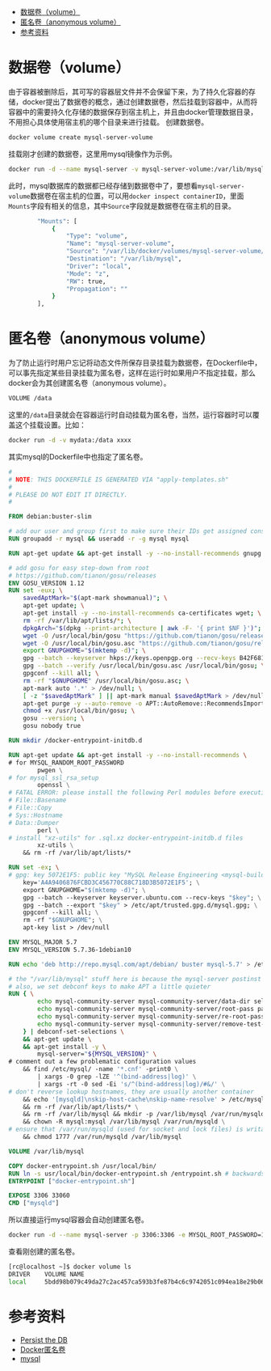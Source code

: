 - [数据卷（volume）](#数据卷volume)
- [匿名卷（anonymous volume）](#匿名卷anonymous-volume)
- [参考资料](#参考资料)

# 数据卷（volume）

由于容器被删除后，其可写的容器层文件并不会保留下来，为了持久化容器的存储，docker提出了数据卷的概念，通过创建数据卷，然后挂载到容器中，从而将容器中的需要持久化存储的数据保存到宿主机上，并且由docker管理数据目录，不用担心具体使用宿主机的哪个目录来进行挂载。
创建数据卷。

```bash
docker volume create mysql-server-volume
```

挂载刚才创建的数据卷，这里用mysql镜像作为示例。

```bash
docker run -d --name mysql-server -v mysql-server-volume:/var/lib/mysql -p 3306:3306 -e MYSQL_ROOT_PASSWORD=123456 mysql:5.7.32
```

此时，mysql数据库的数据都已经存储到数据卷中了，要想看`mysql-server-volume`数据卷在宿主机的位置，可以用`docker inspect containerID`，里面`Mounts`字段有相关的信息，其中`Source`字段就是数据卷在宿主机的目录。

```bash
        "Mounts": [
            {
                "Type": "volume",
                "Name": "mysql-server-volume",
                "Source": "/var/lib/docker/volumes/mysql-server-volume/_data",
                "Destination": "/var/lib/mysql",
                "Driver": "local",
                "Mode": "z",
                "RW": true,
                "Propagation": ""
            }
        ],
```

# 匿名卷（anonymous volume）

为了防止运行时用户忘记将动态文件所保存目录挂载为数据卷，在Dockerfile中，可以事先指定某些目录挂载为匿名卷，这样在运行时如果用户不指定挂载，那么docker会为其创建匿名卷（anonymous volume）。

```bash
VOLUME /data
```

这里的`/data`目录就会在容器运行时自动挂载为匿名卷，当然，运行容器时可以覆盖这个挂载设置。比如：

```bash
docker run -d -v mydata:/data xxxx
```

其实mysql的Dockerfile中也指定了匿名卷。

```dockerfile
#
# NOTE: THIS DOCKERFILE IS GENERATED VIA "apply-templates.sh"
#
# PLEASE DO NOT EDIT IT DIRECTLY.
#

FROM debian:buster-slim

# add our user and group first to make sure their IDs get assigned consistently, regardless of whatever dependencies get added
RUN groupadd -r mysql && useradd -r -g mysql mysql

RUN apt-get update && apt-get install -y --no-install-recommends gnupg dirmngr && rm -rf /var/lib/apt/lists/*

# add gosu for easy step-down from root
# https://github.com/tianon/gosu/releases
ENV GOSU_VERSION 1.12
RUN set -eux; \
	savedAptMark="$(apt-mark showmanual)"; \
	apt-get update; \
	apt-get install -y --no-install-recommends ca-certificates wget; \
	rm -rf /var/lib/apt/lists/*; \
	dpkgArch="$(dpkg --print-architecture | awk -F- '{ print $NF }')"; \
	wget -O /usr/local/bin/gosu "https://github.com/tianon/gosu/releases/download/$GOSU_VERSION/gosu-$dpkgArch"; \
	wget -O /usr/local/bin/gosu.asc "https://github.com/tianon/gosu/releases/download/$GOSU_VERSION/gosu-$dpkgArch.asc"; \
	export GNUPGHOME="$(mktemp -d)"; \
	gpg --batch --keyserver hkps://keys.openpgp.org --recv-keys B42F6819007F00F88E364FD4036A9C25BF357DD4; \
	gpg --batch --verify /usr/local/bin/gosu.asc /usr/local/bin/gosu; \
	gpgconf --kill all; \
	rm -rf "$GNUPGHOME" /usr/local/bin/gosu.asc; \
	apt-mark auto '.*' > /dev/null; \
	[ -z "$savedAptMark" ] || apt-mark manual $savedAptMark > /dev/null; \
	apt-get purge -y --auto-remove -o APT::AutoRemove::RecommendsImportant=false; \
	chmod +x /usr/local/bin/gosu; \
	gosu --version; \
	gosu nobody true

RUN mkdir /docker-entrypoint-initdb.d

RUN apt-get update && apt-get install -y --no-install-recommends \
# for MYSQL_RANDOM_ROOT_PASSWORD
		pwgen \
# for mysql_ssl_rsa_setup
		openssl \
# FATAL ERROR: please install the following Perl modules before executing /usr/local/mysql/scripts/mysql_install_db:
# File::Basename
# File::Copy
# Sys::Hostname
# Data::Dumper
		perl \
# install "xz-utils" for .sql.xz docker-entrypoint-initdb.d files
		xz-utils \
	&& rm -rf /var/lib/apt/lists/*

RUN set -ex; \
# gpg: key 5072E1F5: public key "MySQL Release Engineering <mysql-build@oss.oracle.com>" imported
	key='A4A9406876FCBD3C456770C88C718D3B5072E1F5'; \
	export GNUPGHOME="$(mktemp -d)"; \
	gpg --batch --keyserver keyserver.ubuntu.com --recv-keys "$key"; \
	gpg --batch --export "$key" > /etc/apt/trusted.gpg.d/mysql.gpg; \
	gpgconf --kill all; \
	rm -rf "$GNUPGHOME"; \
	apt-key list > /dev/null

ENV MYSQL_MAJOR 5.7
ENV MYSQL_VERSION 5.7.36-1debian10

RUN echo 'deb http://repo.mysql.com/apt/debian/ buster mysql-5.7' > /etc/apt/sources.list.d/mysql.list

# the "/var/lib/mysql" stuff here is because the mysql-server postinst doesn't have an explicit way to disable the mysql_install_db codepath besides having a database already "configured" (ie, stuff in /var/lib/mysql/mysql)
# also, we set debconf keys to make APT a little quieter
RUN { \
		echo mysql-community-server mysql-community-server/data-dir select ''; \
		echo mysql-community-server mysql-community-server/root-pass password ''; \
		echo mysql-community-server mysql-community-server/re-root-pass password ''; \
		echo mysql-community-server mysql-community-server/remove-test-db select false; \
	} | debconf-set-selections \
	&& apt-get update \
	&& apt-get install -y \
		mysql-server="${MYSQL_VERSION}" \
# comment out a few problematic configuration values
	&& find /etc/mysql/ -name '*.cnf' -print0 \
		| xargs -0 grep -lZE '^(bind-address|log)' \
		| xargs -rt -0 sed -Ei 's/^(bind-address|log)/#&/' \
# don't reverse lookup hostnames, they are usually another container
	&& echo '[mysqld]\nskip-host-cache\nskip-name-resolve' > /etc/mysql/conf.d/docker.cnf \
	&& rm -rf /var/lib/apt/lists/* \
	&& rm -rf /var/lib/mysql && mkdir -p /var/lib/mysql /var/run/mysqld \
	&& chown -R mysql:mysql /var/lib/mysql /var/run/mysqld \
# ensure that /var/run/mysqld (used for socket and lock files) is writable regardless of the UID our mysqld instance ends up having at runtime
	&& chmod 1777 /var/run/mysqld /var/lib/mysql

VOLUME /var/lib/mysql

COPY docker-entrypoint.sh /usr/local/bin/
RUN ln -s usr/local/bin/docker-entrypoint.sh /entrypoint.sh # backwards compat
ENTRYPOINT ["docker-entrypoint.sh"]

EXPOSE 3306 33060
CMD ["mysqld"]
```

所以直接运行mysql容器会自动创建匿名卷。

```bash
docker run -d --name mysql-server -p 3306:3306 -e MYSQL_ROOT_PASSWORD=123456 mysql:5.7.32
```

查看刚创建的匿名卷。

```bash
[rc@localhost ~]$ docker volume ls
DRIVER    VOLUME NAME
local     5bdd98b079c49da27c2ac457ca593b3fe87b4c6c9742051c094ea18e29b061a5
```

# 参考资料

- [Persist the DB](https://docs.docker.com/get-started/05_persisting_data/)
- [Docker匿名卷](https://zhuanlan.zhihu.com/p/38701781)
- [mysql](https://registry.hub.docker.com/_/mysql)
